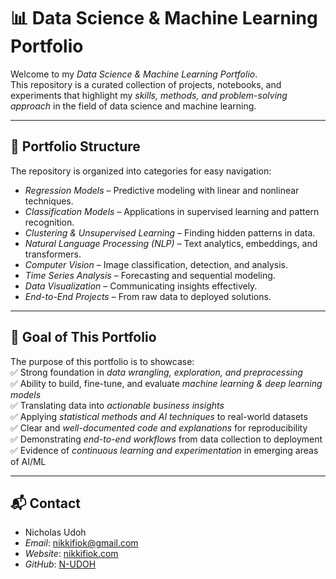 # 📊 Data Science & Machine Learning Portfolio

Welcome to my *Data Science & Machine Learning Portfolio*.  
This repository is a curated collection of projects, notebooks, and experiments that highlight my *skills, methods, and problem-solving approach* in the field of data science and machine learning.

---

## 📂 Portfolio Structure
The repository is organized into categories for easy navigation:

- *Regression Models* – Predictive modeling with linear and nonlinear techniques.  
- *Classification Models* – Applications in supervised learning and pattern recognition.  
- *Clustering & Unsupervised Learning* – Finding hidden patterns in data.  
- *Natural Language Processing (NLP)* – Text analytics, embeddings, and transformers.  
- *Computer Vision* – Image classification, detection, and analysis.  
- *Time Series Analysis* – Forecasting and sequential modeling.  
- *Data Visualization* – Communicating insights effectively.  
- *End-to-End Projects* – From raw data to deployed solutions.  

---

## 🎯 Goal of This Portfolio
The purpose of this portfolio is to showcase:  
✅ Strong foundation in *data wrangling, exploration, and preprocessing*  
✅ Ability to build, fine-tune, and evaluate *machine learning & deep learning models*  
✅ Translating data into *actionable business insights*  
✅ Applying *statistical methods and AI techniques* to real-world datasets  
✅ Clear and *well-documented code and explanations* for reproducibility  
✅ Demonstrating *end-to-end workflows* from data collection to deployment  
✅ Evidence of *continuous learning and experimentation* in emerging areas of AI/ML  

---

## 📬 Contact
- Nicholas Udoh  
- *Email*: nikkifiok@gmail.com  
- *Website*: [nikkifiok.com](http://nikkifiok.com)  
- *GitHub*: [N-UDOH](https://github.com/N-UDOH)
